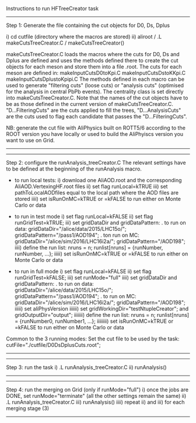 Instructions to run HFTreeCreator task



*********************************************************************************************
Step 1: Generate the file containing the cut objects for D0, Ds, Dplus

i) cd cutfile (directory where the macros are stored)
ii) aliroot / .L makeCutsTreeCreator.C / makeCutsTreeCreator()

makeCutsTreeCreator.C loads the macros where the cuts for D0, Ds and Dplus are defined and uses the methods defined there to create the cut objects for each meson and store them into a file .root. The cuts for each meson are defined in:
makeInputCutsD0toKpi.C
makeInputCutsDstoKKpi.C
makeInputCutsDplustoKpipi.C
The methods defined in each macro can be used to generate "filtering cuts" (loose cuts) or "analysis cuts" (optimised for the analysis in central PbPb events). The centrality class is set directly into makeCutsTreeCreator.C. Note that the names of the cut objects have to be as those defined in the current version of makeCutsTreeCreator.C. "D...FilteringCuts" are the cuts applied to fill the trees, "D...AnalysisCuts" are the cuts used to flag each candidate that passes the "D...FilteringCuts".

NB: generate the cut file with AliPhysics built on ROTT5/6 according to the ROOT version you have locally or used to build the AliPhyiscs version you want to use on Grid.
*********************************************************************************************
*********************************************************************************************
Step 2: configure the runAnalysis_treeCreator.C
The relevant settings have to be defined at the beginning of the runAnalysis macro.

- to run local tests:
i)  download one AliAOD.root and the corresponding AliAOD.VertexingHF.root files
ii) set flag runLocal=kTRUE
iii) set pathToLocalAODfiles equal to the local path where the AOD files are stored
iiii) set isRunOnMC=kTRUE or =kFALSE to run either on Monte Carlo or data

- to run in test mode
i) set flag runLocal=kFALSE
ii) set flag runGridTest=kTRUE;
iii) set gridDataDir and gridDataPattern:
. to run on data: gridDataDir="/alice/data/2015/LHC15o/"; gridDataPattern="/pass1/AOD194";
. ton run on MC: gridDataDir="/alice/sim/2016/LHC16i2a/"; gridDataPattern="/AOD198";
iiii) define the run list: nruns = n; runlist[nruns] = {runNumber, runNumber, ...};
iiiii) set isRunOnMC=kTRUE or =kFALSE to run either on Monte Carlo or data

- to run in full mode
i) set flag runLocal=kFALSE
ii) set flag runGridTest=kFALSE;
iii) set runMode="full"
iiii) set gridDataDir and gridDataPattern:
. to run on data: gridDataDir="/alice/data/2015/LHC15o/"; gridDataPattern="/pass1/AOD194";
. to run on MC: gridDataDir="/alice/sim/2016/LHC16i2a/"; gridDataPattern="/AOD198";
iiiii) set aliPhysVersion
iiiiii) set gridWorkingDir="testNtupleCreator"; and gridOutputDir="output";
iiiiiii) define the run list: nruns = n; runlist[nruns] = {runNumber0, runNumber1, ...};
iiiiiiii) set isRunOnMC=kTRUE or =kFALSE to run either on Monte Carlo or data


Common to the 3 running modes:
Set the cut file to be used by the task: cutFile="./cutfile/D0DsDplusCuts.root";
*********************************************************************************************
*********************************************************************************************
Step 3: run the task
i) .L runAnalysis_treeCreator.C
ii) runAnalysis()
*********************************************************************************************
*********************************************************************************************
Step 4: run the merging on Grid (only if runMode="full")
i) once the jobs are DONE, set runMode="terminate" (all the other settings remain the same)
ii) .L runAnalysis_treeCreator.C
iii) runAnalysis()
iiii) repeat ii) and iii) for each merging stage (3)
*********************************************************************************************

